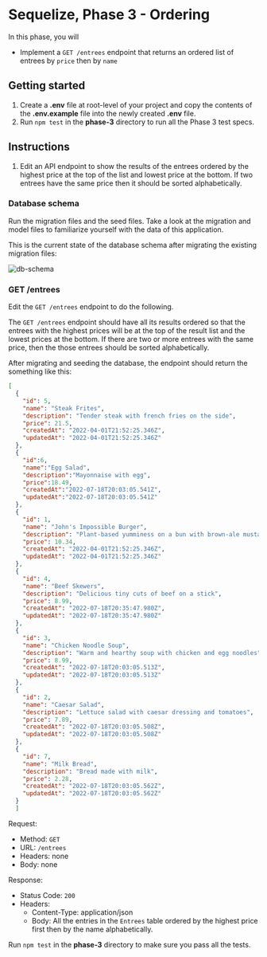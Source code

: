 # Sequelize, Phase 3 - Ordering

In this phase, you will

* Implement a `GET /entrees` endpoint that returns an ordered list of entrees
  by `price` then by `name`

## Getting started

1. Create a **.env** file at root-level of your project and copy the contents of
   the **.env.example** file into the newly created **.env** file.
2. Run `npm test` in the __phase-3__ directory to run all the Phase 3 test
   specs.

## Instructions

1. Edit an API endpoint to show the results of the entrees ordered by
   the highest price at the top of the list and lowest price at the bottom. If
   two entrees have the same price then it should be sorted alphabetically.

### Database schema

Run the migration files and the seed files. Take a look at the migration and
model files to familiarize yourself with the data of this application.

This is the current state of the database schema after migrating the existing
migration files:

![db-schema]

### GET /entrees

Edit the `GET /entrees` endpoint to do the following.

The `GET /entrees` endpoint should have all its results ordered so that the
entrees with the highest prices will be at the top of the result list and the
lowest prices at the bottom. If there are two or more entrees with the same
price, then the those entrees should be sorted alphabetically.

After migrating and seeding the database, the endpoint should return the
something like this:

```json
[
  {
    "id": 5,
    "name": "Steak Frites",
    "description": "Tender steak with french fries on the side",
    "price": 21.5,
    "createdAt": "2022-04-01T21:52:25.346Z",
    "updatedAt": "2022-04-01T21:52:25.346Z"
  },
  {
    "id":6,
    "name":"Egg Salad",
    "description":"Mayonnaise with egg",
    "price":18.49,
    "createdAt":"2022-07-18T20:03:05.541Z",
    "updatedAt":"2022-07-18T20:03:05.541Z"
  },
  {
    "id": 1,
    "name": "John's Impossible Burger",
    "description": "Plant-based yumminess on a bun with brown-ale mustard",
    "price": 10.34,
    "createdAt": "2022-04-01T21:52:25.346Z",
    "updatedAt": "2022-04-01T21:52:25.346Z"
  },
  {
    "id": 4,
    "name": "Beef Skewers",
    "description": "Delicious tiny cuts of beef on a stick",
    "price": 8.99,
    "createdAt": "2022-07-18T20:35:47.980Z",
    "updatedAt": "2022-07-18T20:35:47.980Z"
  },
  {
    "id": 3,
    "name": "Chicken Noodle Soup",
    "description": "Warm and hearthy soup with chicken and egg noodles",
    "price": 8.99,
    "createdAt": "2022-07-18T20:03:05.513Z",
    "updatedAt": "2022-07-18T20:03:05.513Z"
  },
  {
    "id": 2,
    "name": "Caesar Salad",
    "description": "Lettuce salad with caesar dressing and tomatoes",
    "price": 7.89,
    "createdAt": "2022-07-18T20:03:05.508Z",
    "updatedAt": "2022-07-18T20:03:05.508Z"
  },
  {
    "id": 7,
    "name": "Milk Bread",
    "description": "Bread made with milk",
    "price": 2.28,
    "createdAt": "2022-07-18T20:03:05.562Z",
    "updatedAt": "2022-07-18T20:03:05.562Z"
  }
  ]
```

Request:

* Method: `GET`
* URL: `/entrees`
* Headers: none
* Body: none

Response:

* Status Code: `200`
* Headers:
  * Content-Type: application/json
  * Body: All the entries in the `Entrees` table ordered by the highest price
    first then by the name alphabetically.

Run `npm test` in the __phase-3__ directory to make sure you pass all the tests.

[db-schema]: https://appacademy-open-assets.s3.us-west-1.amazonaws.com/Modular-Curriculum/content/week-11/assessments/entrees-db-schema-before.png

